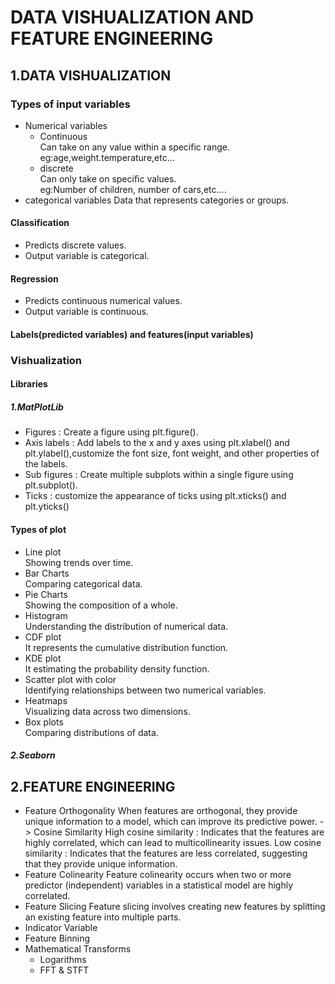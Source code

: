 # DATA VISHUALIZATION AND FEATURE ENGINEERING
## 1.DATA VISHUALIZATION
### Types of input variables
* Numerical variables
  - Continuous\
     Can take on any value within a specific range.\
      eg:age,weight.temperature,etc...
  - discrete\
     Can only take on specific values.\
      eg:Number of children, number of cars,etc....
* categorical variables
    Data that represents categories or groups.
#### Classification 
* Predicts discrete values.
* Output variable is categorical.
#### Regression
* Predicts continuous numerical values.
* Output variable is continuous.
#### Labels(predicted variables) and features(input variables)
### Vishualization
#### Libraries
##### 1.MatPlotLib
  - Figures : Create a figure using plt.figure().
  - Axis labels : Add labels to the x and y axes using plt.xlabel() and plt.ylabel(),customize the font size, font weight, and other properties of the labels.
  - Sub figures : Create multiple subplots within a single figure using plt.subplot().
  - Ticks : customize the appearance of ticks using plt.xticks() and plt.yticks()
#### Types of plot
* Line plot\
    Showing trends over time.
* Bar Charts\
    Comparing categorical data.
* Pie Charts\
    Showing the composition of a whole.
* Histogram\
    Understanding the distribution of numerical data.
* CDF plot\
    It represents the cumulative distribution function.
* KDE plot\
    It estimating the probability density function.
* Scatter plot with color\
     Identifying relationships between two numerical variables.
* Heatmaps\
    Visualizing data across two dimensions.
* Box plots\
    Comparing distributions of data.
##### 2.Seaborn
## 2.FEATURE ENGINEERING
* Feature Orthogonality
   When features are orthogonal, they provide unique information to a model, which can improve its predictive power.
  -> Cosine Similarity
    High cosine similarity : Indicates that the features are highly correlated, which can lead to multicollinearity issues.
    Low cosine similarity : Indicates that the features are less correlated, suggesting that they provide unique information.
* Feature Colinearity
   Feature colinearity occurs when two or more predictor (independent) variables in a statistical model are highly correlated.
* Feature Slicing
   Feature slicing involves creating new features by splitting an existing feature into multiple parts.
* Indicator Variable
* Feature Binning
* Mathematical Transforms 
   * Logarithms
   * FFT & STFT 
